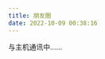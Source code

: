 ```yaml
---
title: 朋友圈
date: 2022-10-09 00:38:16
---
```


<div id="cf-container">与主机通讯中……</div>

<link rel="stylesheet" href="https://raw.githubusercontent.com/JesseJeson/hexo-circle-of-friends/main/front-end/fcircle.css">

<script type="text/javascript">
var fdataUser = {
jsonurl: 'https://ghproxy.com/https://raw.githubusercontent.com/JesseJeson/hexo-circle-of-friends/main/data.json'
}
</script>

<script type="text/javascript" src="https://raw.githubusercontent.com/JesseJeson/hexo-circle-of-friends/main/front-end/fcircle.js"></script>
